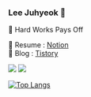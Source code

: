 ### Lee Juhyeok 👋

🐜 Hard Works Pays Off

<!--[![Anurag's github stats](https://github-readme-stats.vercel.app/api?username=Juhyeoklee)](https://github.com/anuraghazra/github-readme-stats)-->

📕 Resume : [Notion](https://www.notion.so/hereisourios/R-sum-744de53421eb4182b286ad62c233d01c)  
📘 Blog : [Tistory](https://hereismyblog.tistory.com)  

![](https://img.shields.io/badge/Swift-iOS_Developer-orange?logo=Swift)
![](https://hits.seeyoufarm.com/api/count/incr/badge.svg?url=https://github.com/Juhyeoklee)


[![Top Langs](https://github-readme-stats.vercel.app/api/top-langs/?username=Juhyeoklee&hide=css,html)](https://github.com/anuraghazra/github-readme-stats)
